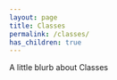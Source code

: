 ```yaml
---
layout: page
title: Classes
permalink: /classes/
has_children: true
---
```


A little blurb about Classes
